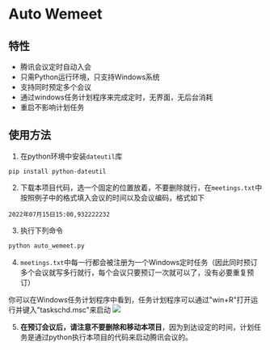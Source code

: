 # Auto Wemeet


## 特性
- 腾讯会议定时自动入会
- 只需Python运行环境，只支持Windows系统
- 支持同时预定多个会议
- 通过windows任务计划程序来完成定时，无界面，无后台消耗
- 重启不影响计划任务


## 使用方法
1. 在python环境中安装`dateutil`库
```
pip install python-dateutil
```

2. 下载本项目代码，选一个固定的位置放着，不要删除就行，在`meetings.txt`中按照例子中的格式填入会议的时间以及会议编码，格式如下
```
2022年07月15日15:00,932222232
```

3. 执行下列命令
```bash
python auto_wemeet.py
```
4. `meetings.txt`中每一行都会被注册为一个Windows定时任务（因此同时预订多个会议就写多行就行，每个会议只要预订一次就可以了，没有必要重复预订）

  你可以在Windows任务计划程序中看到，任务计划程序可以通过"win+R"打开运行并键入"taskschd.msc"来启动
  ![](https://s1.ax1x.com/2022/07/21/jqNVPO.png)

5. **在预订会议后，请注意不要删除和移动本项目**，因为到达设定的时间，计划任务是通过python执行本项目的代码来启动腾讯会议的。

